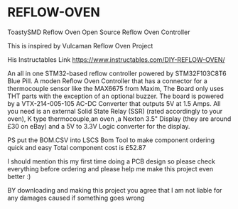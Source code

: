 # REFLOW-OVEN
 ToastySMD Reflow Oven
Open Source Reflow Oven Controller 

This is inspired by Vulcaman Reflow Oven Project

His Instructables Link  https://www.instructables.com/DIY-REFLOW-OVEN/

An all in one STM32-based reflow controller powered by STM32F103C8T6 Blue Pill. A moden Reflow Oven Controller that has a connector for a  thermocouple sensor like the  MAX6675 from Maxim, The Board  only uses THT parts with the exception of an optional buzzer. The board is powered by a VTX-214-005-105 AC-DC Converter that outputs 
 5V at 1.5 Amps. All you need is an external Solid State Relay (SSR) (rated accordingly to your oven), K type thermocouple,an oven
,a Nexton 3.5" Display (they are around £30 on eBay) and a 5V to 3.3V Logic converter for the display. 




PS put the BOM.CSV into LSCS Bom Tool to make component ordering quick and easy Total component cost is £52.87 


I should mention this my first time doing a PCB design so please check everything before ordering and please help me make this project even better :) 

BY downloading and making this project you agree that I am not liable for any damages caused if something goes wrong 

